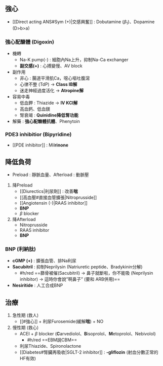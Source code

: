 ## 強心
- [[Direct acting ANS#Sym (+)|交感興奮]] : Dobutamine ($\beta_1$)、Dopamine (D>b>a)
### 強心配醣體 (Digoxin)
- 機轉
	- Na-K pump(-) : 細胞內Na上升，抑制Na-Ca exchanger
	- **副交感(+)** : 心搏變慢、AV block
- 副作用
	- 非心 : 腸道平滑肌Ca，噁心嘔吐腹瀉
	- 心律不整 (TdP) -> **Class IB解**
	- 迷走神經過度活化 -> **Atropine解**
- 容易中毒
	- 低血鉀 : Thiazide -> **IV KCl解**
	- 高血鈣、低血鎂
	- 腎衰竭 : **Quinidine降低腎功能**
- 解藥 : **強心配糖體抗體**、Phenytoin
### PDE3 inhibitior (Bipyridine)
- [[PDE inhibitor]] : Mil**rinone**
## 降低負荷
- Preload : 靜脈血量、Afterload : 動脈壓
1. 降Preload
	- [[Diurectics|利尿劑]] : 改善**喘**
	- [[高血壓#直接血管擴張|Nitroprusside]]
	- [[Angiotensin (-)|RAAS inhibitor]]
	- **BNP**
	- $\beta$ blocker
2. 降Afterload
	- Nitroprusside
	- RAAS inhibitor
	- **BNP**
### BNP (利納肽)
- **cGMP (+)** : 擴張血管、排Na利尿
- **Sacubitril** : 抑制Neprilysin (Natriuretic peptide、Bradykinin分解)
	- #h/red ==篩骨被催(Sacubitril) -> 鼻子就斷啦，你不能吸 (Neprilysin inhibitor) -> 這時你會說”啊鼻子” (要和 ARB併用)==
- **Nesiritide** : 人工合成BNP
## 治療
1. 急性期 (救人)
	- [[#強心]] + 利尿Furosemide(緩解**喘**) + NO
2. 慢性期 (救心) 
	- ACEI + $\beta$ blocker (**C**arvediolol、**B**isoprolol、**M**etoprolol、Nebivolol)
		- #h/red  ==EBM說CBM==
	- 利尿Thiazide、Spironolactone
	- [[Diabetes#腎臟再吸收|SGLT-2 inhibitor]] : **-gliflozin** (射血分數正常的HF有效)